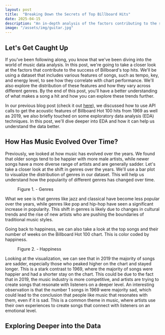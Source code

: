 ```yaml
---
layout: post
title:  "Breaking Down the Secrets of Top Billboard Hits"
date: 2025-04-15
description: "An in-depth analysis of the factors contributing to the success of Billboard's top hits."
image: "/assets/img/guitar.jpg"
---
```


## Let's Get Caught Up

If you've been following along, you know that we've been diving into the world of music data analysis. In this post, we're going to take a closer look at the factors that contribute to the success of Billboard's top hits. We'll be using a dataset that includes various features of songs, such as tempo, key, and energy level, to see how they correlate with chart performance. We'll also explore the distribution of these features and how they vary across different genres. By the end of this post, you'll have a better understanding of what makes a song a hit and how you can explore these trends further.

In our previous blog post (check it out <a href="https://ericanti.github.io/my-blog/blog/api-usage/" target="_blank">here</a>), we discussed how to use API calls to get the acoustic features of Billboard Hot 100 hits from 1969 as well as 2019, we also briefly touched on some exploratory data analysis (EDA) techniques. In this post, we'll dive deeper into EDA and how it can help us understand the data better.

## How Has Music Evolved Over Time?

Previously, we looked at how music has evolved over the years. We found that older songs tend to be happier with more male artists, while newer songs have a more diverse range of artists and are generally sadder. Let's take a closer look at the shift in genres over the years. We'll use a bar plot to visualize the distribution of genres in our dataset. This will help us understand how the popularity of different genres has changed over time.

<figure> <img src="{{site.url}}/{{site.baseurl}}/assets/img/genre_distribution.png" alt=""> <figcaption>Figure 1. - Genres</figcaption> </figure>

What we see is that genres like jazz and classical have become less popular over the years, while genres like pop and hip-hop have seen a significant increase in popularity. This shift in genres is likely due to changes in cultural trends and the rise of new artists who are pushing the boundaries of traditional music styles.

Going back to happiness, we can also take a look at the top songs and their number of weeks on the Billboard Hot 100 chart. This is color coded by happiness. 

<figure> <img src="{{site.url}}/{{site.baseurl}}/assets/img/peak_position_vs_weeks_on_chart.png" alt=""> <figcaption>Figure 2. - Happiness</figcaption> </figure>

Looking at the visualization, we can see that in 2019 the majority of songs are sadder, especially those who peaked higher on the chart and stayed longer. This is a stark contrast to 1969, where the majority of songs were happier and had a shorter stay on the chart. This could be due to the fact that in 2019, the music industry is more competitive, and artists are trying to create songs that resonate with listeners on a deeper level. An interesting observation is that the number 1 songs in 1969 were majority sad, which could lead to the conclusion that people like music that resonates with them, even if it is sad. This is a common theme in music, where artists use their own experiences to create songs that connect with listeners on an emotional level.

## Exploring Deeper into the Data

